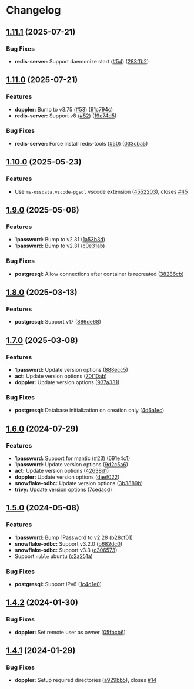 # Changelog

## [1.11.1](https://github.com/itsmechlark/features/compare/v1.11.0...v1.11.1) (2025-07-21)


### Bug Fixes

* **redis-server:** Support daemonize start ([#54](https://github.com/itsmechlark/features/issues/54)) ([283ffb2](https://github.com/itsmechlark/features/commit/283ffb21939007b36dc5121fa8baf164f5eb3675))

## [1.11.0](https://github.com/itsmechlark/features/compare/v1.10.0...v1.11.0) (2025-07-21)


### Features

* **doppler:** Bump to v3.75 ([#53](https://github.com/itsmechlark/features/issues/53)) ([91c794c](https://github.com/itsmechlark/features/commit/91c794cd6b8381b5ec6aad4308a477170da7dfae))
* **redis-server:** Support v8 ([#52](https://github.com/itsmechlark/features/issues/52)) ([19e74d5](https://github.com/itsmechlark/features/commit/19e74d5bc8d78ebf92e4a371e6afcffa2be565c5))


### Bug Fixes

* **redis-server:** Force install redis-tools ([#50](https://github.com/itsmechlark/features/issues/50)) ([033cba5](https://github.com/itsmechlark/features/commit/033cba5070ac288102289c0a87c1aecf8894d86a))

## [1.10.0](https://github.com/itsmechlark/features/compare/v1.9.0...v1.10.0) (2025-05-23)


### Features

* Use `ms-ossdata.vscode-pgsql` vscode extension ([4552203](https://github.com/itsmechlark/features/commit/4552203b5efac680708478b77b091ff17346e3ea)), closes [#45](https://github.com/itsmechlark/features/issues/45)

## [1.9.0](https://github.com/itsmechlark/features/compare/v1.8.0...v1.9.0) (2025-05-08)


### Features

* **1password:** Bump to v2.31 ([1a53b3d](https://github.com/itsmechlark/features/commit/1a53b3d584b3ae6da3aa37b03e67479b8dca8747))
* **1password:** Bump to v2.31 ([c0e31ab](https://github.com/itsmechlark/features/commit/c0e31aba9f66e40603650147ad357a24fdc73041))


### Bug Fixes

* **postgresql:** Allow connections after container is recreated ([38286cb](https://github.com/itsmechlark/features/commit/38286cbd669acc58e79732ce20fb71a25ec17ac9))

## [1.8.0](https://github.com/itsmechlark/features/compare/v1.7.0...v1.8.0) (2025-03-13)


### Features

* **postgresql:** Support v17 ([886de68](https://github.com/itsmechlark/features/commit/886de68f9426c4050d0fed6bd85e67e4e4e47e7b))

## [1.7.0](https://github.com/itsmechlark/features/compare/v1.6.0...v1.7.0) (2025-03-08)


### Features

* **1password:** Update version options ([888ecc5](https://github.com/itsmechlark/features/commit/888ecc5e1140405d3239cd3475b6b6a0da9d116d))
* **act:** Update version options ([70f10ab](https://github.com/itsmechlark/features/commit/70f10abc3c9150c01d4062e7ff27e83e064716e2))
* **doppler:** Update version options ([937a331](https://github.com/itsmechlark/features/commit/937a331772d8a5e3de44a1f9c8654a405a132163))


### Bug Fixes

* **postgresql:** Database initialization on creation only ([4d6a1ec](https://github.com/itsmechlark/features/commit/4d6a1eccc7e00873ef783e2e0e9fd3ce6d0016e8))

## [1.6.0](https://github.com/itsmechlark/features/compare/v1.5.0...v1.6.0) (2024-07-29)


### Features

* **1password:** Support for mantic ([#23](https://github.com/itsmechlark/features/issues/23)) ([691e4c1](https://github.com/itsmechlark/features/commit/691e4c18c6c829483a5dcad307b326b318ef8423))
* **1password:** Update version options ([9d2c5a6](https://github.com/itsmechlark/features/commit/9d2c5a682307ed776d9f28a27f066dacf7f901b0))
* **act:** Update version options ([42638d1](https://github.com/itsmechlark/features/commit/42638d13783dcb24ec1a39fd193228abe51efdfb))
* **doppler:** Update version options ([daef022](https://github.com/itsmechlark/features/commit/daef0221f7e58126750ca70b327a21f43d4bb306))
* **snowflake-odbc:** Update version options ([3b3889b](https://github.com/itsmechlark/features/commit/3b3889b76b0a2a48931b5725f3e8cc6202f5014a))
* **trivy:** Update version options ([7cedacd](https://github.com/itsmechlark/features/commit/7cedacd2cd7ee1da3178e18d98989af3fa08c9f5))

## [1.5.0](https://github.com/itsmechlark/features/compare/v1.4.2...v1.5.0) (2024-05-08)


### Features

* **1password:** Bump 1Password to v2.28 ([b28cf01](https://github.com/itsmechlark/features/commit/b28cf018f71197661a82ecf025f97f653befefe3))
* **snowflake-odbc:** Support v3.2.0 ([b682dc0](https://github.com/itsmechlark/features/commit/b682dc02436af198709e4aec61711c34a009cdda))
* **snowflake-odbc:** Support v3.3 ([c306573](https://github.com/itsmechlark/features/commit/c306573b06d692406349549590171cc9179e897c))
* Support `noble` ubuntu ([c2a251a](https://github.com/itsmechlark/features/commit/c2a251aafc58c1d121cd6f07e36d4031921ee219))


### Bug Fixes

* **postgresql:** Support IPv6 ([1c4d1e0](https://github.com/itsmechlark/features/commit/1c4d1e0c9971c8912068d485f2705bfff0c44383))

## [1.4.2](https://github.com/itsmechlark/features/compare/v1.4.1...v1.4.2) (2024-01-30)


### Bug Fixes

* **doppler:** Set remote user as owner ([05fbcb6](https://github.com/itsmechlark/features/commit/05fbcb6a10bd7d6437dcf75bb9dcaec4d8e4ced8))

## [1.4.1](https://github.com/itsmechlark/features/compare/v1.4.0...v1.4.1) (2024-01-29)


### Bug Fixes

* **doppler:** Setup required directories ([a929bb5](https://github.com/itsmechlark/features/commit/a929bb592bc9cf25e5072ddca2b9a5cd0d1dff7d)), closes [#14](https://github.com/itsmechlark/features/issues/14)
